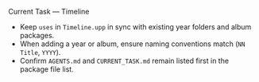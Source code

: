 Current Task — Timeline

- Keep `uses` in `Timeline.upp` in sync with existing year folders and album packages.
- When adding a year or album, ensure naming conventions match (`NN Title`, `YYYY`).
- Confirm `AGENTS.md` and `CURRENT_TASK.md` remain listed first in the package file list.

